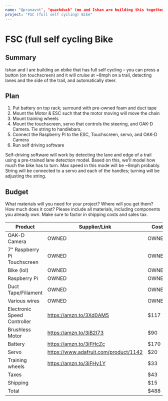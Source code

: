 ```yaml
---
name: "@pranavnt", "quackduck" (me and Ishan are building this together)
project: "FSC (full self cycling) Bike"
---
```


# FSC (full self cycling Bike 

## Summary

Ishan and I are building an ebike that has full self cycling – you can press a button (on touchscreen) and it will cruise at ~8mph on a trail, detecting lanes and the side of the trail, and automatically steer.

## Plan

1) Put battery on top rack; surround with pre-owned foam and duct tape 
2) Mount the Motor & ESC such that the motor moving will move the chain
3) Mount training wheels
4) Mount the touchscreen, servo that controls the steering, and OAK-D Camera. Tie string to handlebars.
5) Connect the Raspberry Pi to the ESC, Touchscreen, servo, and OAK-D Camera
6) Run self driving software

Self-driving software will work by detecting the lane and edge of a trail using a pre-trained lane detection model. Based on this, we'll model how much the bike has to turn. Max speed in this mode will be ~8mph probably. String will be connected to a servo and each of the handles; turning will be adjusting the string.

## Budget

What materials will you need for your project? Where will you get them? How much does it cost? Please include all materials, including components you already own. Make sure to factor in shipping costs and sales tax.

| Product                      | Supplier/Link                           | Cost   |
| ---------------------------- | --------------------------------------- | ------ |
| OAK-D Camera                 | OWNED                                   | OWNED  |
| 7" Raspberry Pi Touchscreen  | OWNED                                   | OWNED  |
| Bike (lol)                   | OWNED                                   | OWNED  |
| Raspberry Pi                 | OWNED                                   | OWNED  |
| Duct Tape/Filiament          | OWNED                                   | OWNED  |
| Various wires                | OWNED                                   | OWNED  |
| Electronic Speed Controller  | https://amzn.to/3Xd0AM5                 | $117   |
| Brushless Motor              | https://amzn.to/3iB2l73                 | $90    |
| Battery                      | https://amzn.to/3iFHcZc                 | $170   |
| Servo                        | https://www.adafruit.com/product/1142   | $20    |
| Training wheels              | https://amzn.to/3iFHy1Y                 | $33    |
| Taxes                        |                                         | $43    |
| Shipping                     |                                         | $15    |
| Total                        |                                         | $488   |
